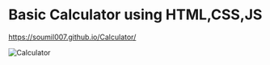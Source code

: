<h1>Basic Calculator using HTML,CSS,JS</h1>

https://soumil007.github.io/Calculator/

![Calculator](https://user-images.githubusercontent.com/55808025/91876854-d58b0d00-ec9a-11ea-9143-f80394206395.png)
